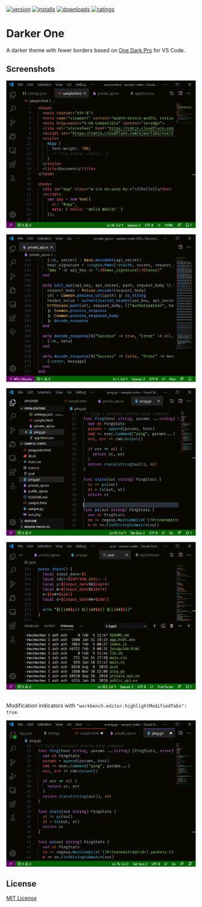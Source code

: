 [![version](https://vsmarketplacebadge.apphb.com/version-short/ashksh.darker-one.svg?style=for-the-badge&color=006600&labelColor=080800)](https://marketplace.visualstudio.com/items?itemName=ashksh.darker-one)
[![installs](https://vsmarketplacebadge.apphb.com/installs/ashksh.darker-one.svg?style=for-the-badge&color=006600&labelColor=080800)](https://marketplace.visualstudio.com/items?itemName=ashksh.darker-one)
[![downloads](https://vsmarketplacebadge.apphb.com/downloads/ashksh.darker-one.svg?style=for-the-badge&color=006600&labelColor=080800)](https://marketplace.visualstudio.com/items?itemName=ashksh.darker-one)
[![ratings](https://vsmarketplacebadge.apphb.com/rating-star/ashksh.darker-one.svg?style=for-the-badge&color=006600&labelColor=080800)](https://marketplace.visualstudio.com/items?itemName=ashksh.darker-one)

# Darker One
A darker theme with fewer borders based on [One Dark Pro](https://github.com/Binaryify/OneDark-Pro) for VS Code.

## Screenshots
![html screenshot](screenshot/hcj.png)


![elixir screenshot](screenshot/ex.png)


![go screenshot](screenshot/go.png)


![bash screenshot](screenshot/sh.png)

<br>Modification indicators with `"workbench.editor.highlightModifiedTabs": true`.

![modified tab indicators](screenshot/modified.png)

## License
[MIT License](LICENSE)
